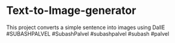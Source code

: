 # Text-to-Image-generator
This project converts a simple sentence into images using DallE #SUBASHPALVEL #SubashPalvel #subashpalvel #subash #palvel
